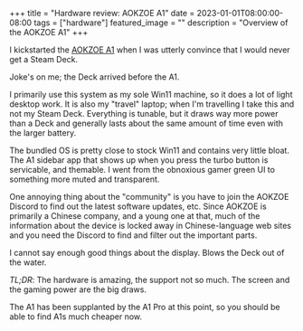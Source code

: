 +++
title =  "Hardware review: AOKZOE A1"
date = 2023-01-01T08:00:00-08:00
tags = ["hardware"]
featured_image = ""
description = "Overview of the AOKZOE A1"
+++

I kickstarted the [AOKZOE A1](https://aokzoestore.com/products/aokzoe-8-inch-amd%C2%AE-ryzen%C2%AE-6800u) when I was utterly convince that I would never get a Steam Deck.

Joke's on me; the Deck arrived before the A1.

I primarily use this system as my sole Win11 machine, so it does a lot of light desktop work. It is also my "travel" laptop; when I'm travelling I take this and not my Steam Deck. Everything is tunable, but it draws way more power than a Deck and generally lasts about the same amount of time even with the larger battery.

The bundled OS is pretty close to stock Win11 and contains very little bloat. The A1 sidebar app that shows up when you press the turbo button is servicable, and themable. I went from the obnoxious gamer green UI to something more muted and transparent.

One annoying thing about the "community" is you have to join the AOKZOE Discord to find out the latest software updates, etc. Since AOKZOE is primarily a Chinese company, and a young one at that, much of the information about the device is locked away in Chinese-language web sites and you need the Discord to find and filter out the important parts.

I cannot say enough good things about the display. Blows the Deck out of the water.

_TL;DR_: The hardware is amazing, the support not so much. The screen and the gaming power are the big draws.

The A1 has been supplanted by the A1 Pro at this point, so you should be able to find A1s much cheaper now.
